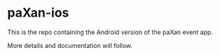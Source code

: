 # paXan-ios

This is the repo containing the Android version of the paXan event app.

More details and documentation will follow.
